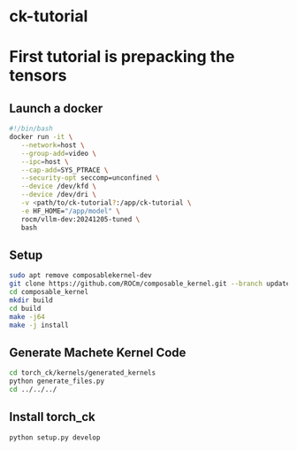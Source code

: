 # ck-tutorial

# First tutorial is prepacking the tensors

## Launch a docker
```bash
#!/bin/bash
docker run -it \
   --network=host \
   --group-add=video \
   --ipc=host \
   --cap-add=SYS_PTRACE \
   --security-opt seccomp=unconfined \
   --device /dev/kfd \
   --device /dev/dri \
   -v <path/to/ck-tutorial?:/app/ck-tutorial \
   -e HF_HOME="/app/model" \
   rocm/vllm-dev:20241205-tuned \
   bash
```

## Setup
```bash
sudo apt remove composablekernel-dev
git clone https://github.com/ROCm/composable_kernel.git --branch update_cka8w8_uc
cd composable_kernel
mkdir build
cd build
make -j64
make -j install
```

## Generate Machete Kernel Code
```bash
cd torch_ck/kernels/generated_kernels
python generate_files.py
cd ../../../
```

## Install torch_ck
```bash
python setup.py develop
```
 